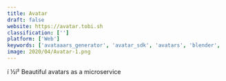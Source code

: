```yaml
---
title: Avatar
draft: false 
website: https://avatar.tobi.sh
classification: ['']
platform: ['Web']
keywords: ['avataaars_generator', 'avatar_sdk', 'avatars', 'blender', 'diversity_avatars', 'emojer', 'emoji_builder', 'faceapp', 'facebook_3d_photos', 'faces', 'genies', 'gravatar', 'humaaans', 'linkedin_marketing_solutions', 'login_critter', 'open_peeps', 'react-typical', 'shapescale', 'ubebot', 'mai_social_avatars']
image: 2020/04/Avatar-1.png
---
```

í ½í² Beautiful avatars as a microservice
